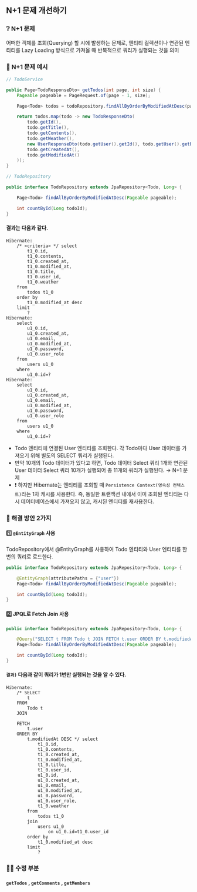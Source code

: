 ## N+1 문제 개선하기
### ❔ N+1 문제
어떠한 객체를 조회(Querying) 할 시에 발생하는 문제로, 엔티티 컬렉션이나 연관된 엔티티를 Lazy Loading 방식으로 가져올 때 반복적으로 쿼리가 실행되는 것을 의미

### 👀 N+1 문제 예시
```java
// TodoService

public Page<TodoResponseDto> getTodos(int page, int size) {
    Pageable pageable = PageRequest.of(page - 1, size);

    Page<Todo> todos = todoRepository.findAllByOrderByModifiedAtDesc(pageable);

    return todos.map(todo -> new TodoResponseDto(
        todo.getId(),
        todo.getTitle(),
        todo.getContents(),
        todo.getWeather(),
        new UserResponseDto(todo.getUser().getId(), todo.getUser().getEmail()),
        todo.getCreatedAt(),
        todo.getModifiedAt()
    ));
}
```
```java
// TodoRepository

public interface TodoRepository extends JpaRepository<Todo, Long> {

    Page<Todo> findAllByOrderByModifiedAtDesc(Pageable pageable);

    int countById(Long todoId);
}
```

#### 결과는 다음과 같다.
```
Hibernate: 
    /* <criteria> */ select
        t1_0.id,
        t1_0.contents,
        t1_0.created_at,
        t1_0.modified_at,
        t1_0.title,
        t1_0.user_id,
        t1_0.weather 
    from
        todos t1_0 
    order by
        t1_0.modified_at desc 
    limit
        ?
Hibernate: 
    select
        u1_0.id,
        u1_0.created_at,
        u1_0.email,
        u1_0.modified_at,
        u1_0.password,
        u1_0.user_role 
    from
        users u1_0 
    where
        u1_0.id=?
Hibernate: 
    select
        u1_0.id,
        u1_0.created_at,
        u1_0.email,
        u1_0.modified_at,
        u1_0.password,
        u1_0.user_role 
    from
        users u1_0 
    where
        u1_0.id=?

```
- Todo 엔티티에 연결된 User 엔티티를 조회한다. 각 Todo마다 User 데이터를 가져오기 위해 별도의 SELECT 쿼리가 실행된다.
- 만약 10개의 Todo 데이터가 있다고 하면, Todo 데이터 Select 쿼리 1개와 연관된 User 데이터 Select 쿼리 10개가 실행되어 총 11개의 쿼리가 실행된다. → N+1 문제
- ❗️ 하지만 Hibernate는 엔티티를 조회할 때 `Persistence Context(영속성 컨텍스트)`라는 1차 캐시를 사용한다. 즉, 동일한 트랜잭션 내에서 이미 조회된 엔티티는 다시 데이터베이스에서 가져오지 않고, 캐시된 엔티티를 재사용한다.

### 🔧 해결 방안 2가지
#### 1️⃣ `@EntityGraph` 사용
TodoRepository에서 @EntityGraph를 사용하여 Todo 엔티티와 User 엔티티를 한 번의 쿼리로 로드한다.
```java
public interface TodoRepository extends JpaRepository<Todo, Long> {

    @EntityGraph(attributePaths = {"user"})
    Page<Todo> findAllByOrderByModifiedAtDesc(Pageable pageable);

    int countById(Long todoId);
}
```
#### 2️⃣ JPQL로 Fetch Join 사용
```java
public interface TodoRepository extends JpaRepository<Todo, Long> {

    @Query("SELECT t FROM Todo t JOIN FETCH t.user ORDER BY t.modifiedAt DESC")
    Page<Todo> findAllByOrderByModifiedAtDesc(Pageable pageable);

    int countById(Long todoId);
}
```
#### `결과)` 다음과 같이 쿼리가 1번만 실행되는 것을 알 수 있다.
```
Hibernate: 
    /* SELECT
        t 
    FROM
        Todo t 
    JOIN
        
    FETCH
        t.user 
    ORDER BY
        t.modifiedAt DESC */ select
            t1_0.id,
            t1_0.contents,
            t1_0.created_at,
            t1_0.modified_at,
            t1_0.title,
            t1_0.user_id,
            u1_0.id,
            u1_0.created_at,
            u1_0.email,
            u1_0.modified_at,
            u1_0.password,
            u1_0.user_role,
            t1_0.weather 
        from
            todos t1_0 
        join
            users u1_0 
                on u1_0.id=t1_0.user_id 
        order by
            t1_0.modified_at desc 
        limit
            ?
```

### ✍🏼 수정 부분
#### `getTodos` , `getComments` , `getMembers` 